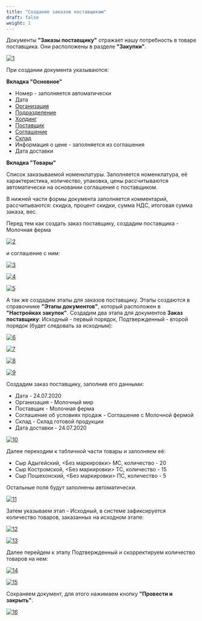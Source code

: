 ```yaml
---
title: "Создание заказов поставщикам"
draft: false
weight: 1
---
```


Документы **"Заказы поставщику"** отражает нашу потребность в товаре поставщика. Они расположены в разделе **"Закупки"**.

[![1][1]][1]

При создании документа указываются:

**Вкладка "Основное"**

- Номер - заполняется автоматически
- Дата
- [Организация](../CommonInformation/Organization.md)
- [Подразделение](../CommonInformation/Department.md)
- [Холдинг](../CommonInformation/Holding.md)
- [Поставщик](../CommonInformation/Contractor.md)
- [Соглашение](../CRM/CustomerService/Pricing/AgreementsWithContractors.md)
- [Склад](../CommonInformation/Warehouse.md)
- Информация о цене - заполняется из соглашения
- Дата доставки

**Вкладка "Товары"**

Список заказываемой номенклатуры. Заполняется номенклатура, её характеристика, количество, упаковка, цены рассчитываются автоматически на основании соглашения с поставщиком.

В нижней части формы документа заполняется комментарий, рассчитываются: скидка, процент скидки, сумма НДС, итоговая сумма заказа, вес.

Перед тем как создать заказ поставщику, создадим поставщика - Молочная ферма

[![2][2]][2]

и соглашение с ним:

[![3][3]][3]

[![4][4]][4]

[![5][5]][5]

А так же создадим этапы для заказов поставщику. Этапы создаются в справочнике **"Этапы документов"**, который расположен в **"Настройках закупок"**.
Создадим два этапа для документов **Заказ поставщику**: Исходный - первый порядок, Подтвержденный - второй порядок (будет следовать за исходным):

[![6][6]][6]

[![7][7]][7]

[![8][8]][8]

[![9][9]][9]

Создадим заказ поставщику, заполнив его данными:

- Дата - 24.07.2020
- Организация - Молочный мир
- Поставщик - Молочная ферма
- Соглашение об условиях продаж - Соглашение с Молочной фермой
- Склад - Склад готовой продукции
- Дата доставки - 24.07.2020

[![10][10]][10]

Далее переходим к табличной части товары и заполняем её:

- Сыр Адыгейский, <Без маркировки> МС, количество - 20
- Сыр Костромской, <Без маркировки> ТС, количество - 15
- Сыр Пошехонский, <Без маркировки> ПС, количество - 5

Остальные поля будут заполнены автоматически.

[![11][11]][11]

Затем указываем этап - Исходный, в системе зафиксируется количество товаров, заказанных на исходном этапе:

[![12][12]][12]

[![13][13]][13]

Далее перейдем к этапу Подтвержденный и скорректируем количество товаров на нем:

[![14][14]][14]

[![15][15]][15]

Сохраняем документ, для этого нажимаем кнопку **"Провести и закрыть"**.

[![16][16]][16]

[1]: 1.png
[2]: 2.png
[3]: 3.png
[4]: 4.png
[5]: 5.png
[6]: 6.png
[7]: 7.png
[8]: 8.png
[9]: 9.png
[10]: 10.png
[11]: 11.png
[12]: 12.png
[13]: 13.png
[14]: 14.png
[15]: 15.png
[16]: 16.png